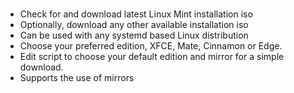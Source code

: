 # 
* Check for and download latest Linux Mint installation iso<br>
* Optionally, download any other available installation iso<br>
* Can be used with any systemd based Linux distribution<br>
* Choose your preferred edition, XFCE, Mate, Cinnamon or Edge.<br>
* Edit script to choose your default edition and mirror for a simple download.<br>
* Supports the use of mirrors
#
